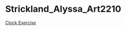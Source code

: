 # Strickland_Alyssa_Art2210

[Clock Exercise](https://alyssastrickland.github.io/Strickland_Alyssa_Art2210/Clock_Exercise/Clock_Exercise.html)
 
